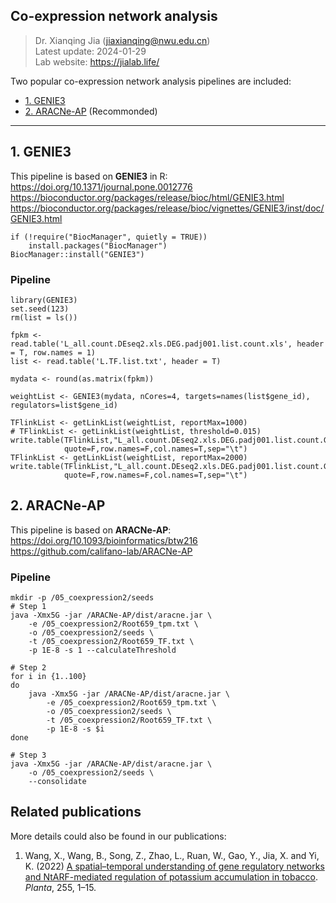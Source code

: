 ## Co-expression network analysis

> Dr. Xianqing Jia (jiaxianqing@nwu.edu.cn)   
> Latest update: 2024-01-29   
> Lab website: https://jialab.life/   

Two popular co-expression network analysis pipelines are included:
+ [1. GENIE3](#1-genie3)   
+ [2. ARACNe-AP](#2-aracne-ap) (Recommonded)   

---
## 1. GENIE3
This pipeline is based on **GENIE3** in R:   
https://doi.org/10.1371/journal.pone.0012776   
https://bioconductor.org/packages/release/bioc/html/GENIE3.html
https://bioconductor.org/packages/release/bioc/vignettes/GENIE3/inst/doc/GENIE3.html

```
if (!require("BiocManager", quietly = TRUE))
    install.packages("BiocManager")
BiocManager::install("GENIE3")
```

### Pipeline
```
library(GENIE3)
set.seed(123)
rm(list = ls())

fpkm <- read.table('L_all.count.DEseq2.xls.DEG.padj001.list.count.xls', header = T, row.names = 1)
list <- read.table('L.TF.list.txt', header = T)

mydata <- round(as.matrix(fpkm))

weightList <- GENIE3(mydata, nCores=4, targets=names(list$gene_id), regulators=list$gene_id)

TFlinkList <- getLinkList(weightList, reportMax=1000)
# TFlinkList <- getLinkList(weightList, threshold=0.015)
write.table(TFlinkList,"L_all.count.DEseq2.xls.DEG.padj001.list.count.GENIE3.TF_top1000.xls",
            quote=F,row.names=F,col.names=T,sep="\t")
TFlinkList <- getLinkList(weightList, reportMax=2000)
write.table(TFlinkList,"L_all.count.DEseq2.xls.DEG.padj001.list.count.GENIE3.TF_top2000.xls",
            quote=F,row.names=F,col.names=T,sep="\t")
```

## 2. ARACNe-AP
This pipeline is based on **ARACNe-AP**:   
https://doi.org/10.1093/bioinformatics/btw216   
https://github.com/califano-lab/ARACNe-AP

### Pipeline

```
mkdir -p /05_coexpression2/seeds
# Step 1
java -Xmx5G -jar /ARACNe-AP/dist/aracne.jar \
    -e /05_coexpression2/Root659_tpm.txt \
    -o /05_coexpression2/seeds \
    -t /05_coexpression2/Root659_TF.txt \
    -p 1E-8 -s 1 --calculateThreshold 

# Step 2
for i in {1..100}
do
    java -Xmx5G -jar /ARACNe-AP/dist/aracne.jar \
        -e /05_coexpression2/Root659_tpm.txt \
        -o /05_coexpression2/seeds \
        -t /05_coexpression2/Root659_TF.txt \
        -p 1E-8 -s $i
done

# Step 3
java -Xmx5G -jar /ARACNe-AP/dist/aracne.jar \
    -o /05_coexpression2/seeds \
    --consolidate

```

## Related publications
More details could also be found in our publications:

1. Wang, X., Wang, B., Song, Z., Zhao, L., Ruan, W., Gao, Y., Jia, X. and Yi, K. (2022) [A spatial–temporal understanding of gene regulatory networks and NtARF-mediated regulation of potassium accumulation in tobacco](https://link.springer.com/article/10.1007/s00425-021-03790-2). *Planta*, 255, 1–15. 
